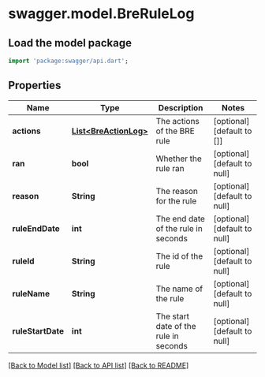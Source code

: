 # swagger.model.BreRuleLog

## Load the model package
```dart
import 'package:swagger/api.dart';
```

## Properties
Name | Type | Description | Notes
------------ | ------------- | ------------- | -------------
**actions** | [**List&lt;BreActionLog&gt;**](BreActionLog.md) | The actions of the BRE rule | [optional] [default to []]
**ran** | **bool** | Whether the rule ran | [optional] [default to null]
**reason** | **String** | The reason for the rule | [optional] [default to null]
**ruleEndDate** | **int** | The end date of the rule in seconds | [optional] [default to null]
**ruleId** | **String** | The id of the rule | [optional] [default to null]
**ruleName** | **String** | The name of the rule | [optional] [default to null]
**ruleStartDate** | **int** | The start date of the rule in seconds | [optional] [default to null]

[[Back to Model list]](../README.md#documentation-for-models) [[Back to API list]](../README.md#documentation-for-api-endpoints) [[Back to README]](../README.md)


